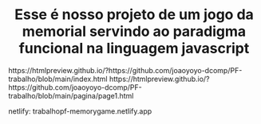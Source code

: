 <h1 align="center">
    Esse é nosso projeto de um jogo da memorial servindo ao paradigma funcional na linguagem javascript
</h1>
https://htmlpreview.github.io/?https://github.com/joaoyoyo-dcomp/PF-trabalho/blob/main/index.html
https://htmlpreview.github.io/?https://github.com/joaoyoyo-dcomp/PF-trabalho/blob/main/pagina/page1.html

netlify: trabalhopf-memorygame.netlify.app